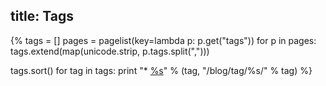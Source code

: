 title: Tags
---
{%
tags = []
pages = pagelist(key=lambda p: p.get("tags"))
for p in pages:
	tags.extend(map(unicode.strip, p.tags.split(",")))

tags.sort()
for tag in tags:
	print "*	[%s](%s)" % (tag, "/blog/tag/%s/" % tag)
%}
